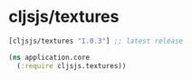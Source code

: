# cljsjs/textures

[](dependency)
```clojure
[cljsjs/textures "1.0.3"] ;; latest release
```

[](/dependency)

```clojure
(ns application.core
  (:require cljsjs.textures))
```
